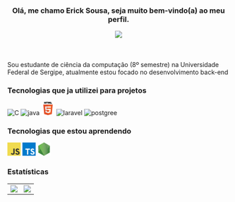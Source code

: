 
<h3 align="center"> Olá, me chamo Erick Sousa, seja muito bem-vindo(a) ao meu perfil.
  <p> <img src="https://media.giphy.com/media/ASd0Ukj0y3qMM/giphy.gif" width="200px"> </p> </h3>

<br />

<p>
Sou estudante de ciência da computação (8º semestre) na Universidade Federal de Sergipe, atualmente estou focado no desenvolvimento back-end
</p>

### Tecnologias que ja utilizei para projetos

<p align="left">
<img src="https://raw.githubusercontent.com/jmnote/z-icons/master/svg/c.svg" alt="C" width="30" height="30"/>
<img src="https://raw.githubusercontent.com/jmnote/z-icons/master/svg/java.svg" alt="java" width="30" height="30"/>
<img src="https://raw.githubusercontent.com/github/explore/80688e429a7d4ef2fca1e82350fe8e3517d3494d/topics/html/html.png" alt="html5"  width="30" height="30"/>
<img src="https://i.imgur.com/Cna8B3A.png" alt="laravel" width="30" height="30"/>
<img src="https://i.imgur.com/4Fph8Fd.png" alt="postgree" width="30" height="30"/>
</p>

### Tecnologias que estou aprendendo
<p>
<img src="https://raw.githubusercontent.com/github/explore/80688e429a7d4ef2fca1e82350fe8e3517d3494d/topics/javascript/javascript.png" alt="javascript" width="30" height="30"/>
<img src="https://raw.githubusercontent.com/github/explore/80688e429a7d4ef2fca1e82350fe8e3517d3494d/topics/typescript/typescript.png" alt="typescript" width="30" height="30"/>
<img src="https://raw.githubusercontent.com/github/explore/80688e429a7d4ef2fca1e82350fe8e3517d3494d/topics/nodejs/nodejs.png" alt="nodejs" width="30" height="30"/>
</p>

### Estatísticas

<table>
  <tr>
    <td><img width="350px" align="center" src="https://github-readme-stats.vercel.app/api/top-langs/?username=ericksousa77&layout=compact&bg_color=right,59c173,a17fe0,5d26c1&title_color=ffffff&text_color=f5f5f5" /></td>
    <td><img width="350px" align="center" src="https://github-readme-stats.vercel.app/api?username=ericksousa77&bg_color=right,59c173,a17fe0,5d26c1&title_color=ffffff&text_color=f5f5f5&icon_color=f5f5f5&show_icons=true&include_all_commits=true" /></td>
  </tr>  
</table>
